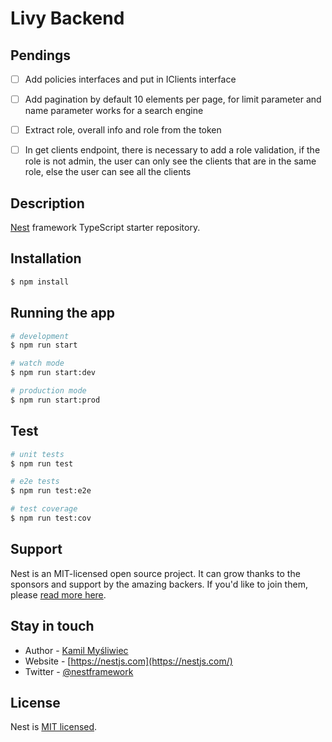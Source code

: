 # Livy Backend

## Pendings

- [ ] Add policies interfaces and put in IClients interface

- [ ] Add pagination by default 10 elements per page, for limit parameter and name parameter works for a search engine

- [ ] Extract role, overall info and role from the token

- [ ] In get clients endpoint, there is necessary to add a role validation, if the role is not admin, the user can only see the clients that are in the same role, else the user can see all the clients

## Description

[Nest](https://github.com/nestjs/nest) framework TypeScript starter repository.

## Installation

```bash
$ npm install
```

## Running the app

```bash
# development
$ npm run start

# watch mode
$ npm run start:dev

# production mode
$ npm run start:prod
```

## Test

```bash
# unit tests
$ npm run test

# e2e tests
$ npm run test:e2e

# test coverage
$ npm run test:cov
```

## Support

Nest is an MIT-licensed open source project. It can grow thanks to the sponsors and support by the amazing backers. If you'd like to join them, please [read more here](https://docs.nestjs.com/support).

## Stay in touch

- Author - [Kamil Myśliwiec](https://kamilmysliwiec.com)
- Website - [https://nestjs.com](https://nestjs.com/)
- Twitter - [@nestframework](https://twitter.com/nestframework)

## License

Nest is [MIT licensed](LICENSE).
